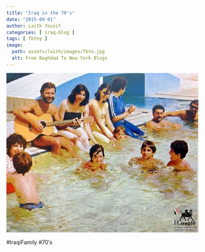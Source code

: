 ```yaml
---
title: "Iraq in the 70's"
date: "2015-09-01"
author: Laith Yousif
categories: [ iraq-blog ]
tags: [ fbtny ]
image:
  path: assets/laith/images/fbtn.jpg
  alt: From Baghdad To New York Blogs
---
```


![image](/assets/laith/posts/2015/images/tumblr_nu01ua599k1uelmamo1_1280.jpg)

#IraqiFamily #70′s
